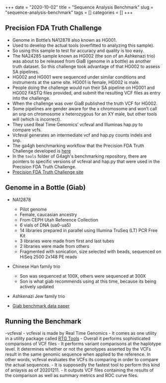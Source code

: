 +++ 
date = "2020-10-02"
title = "Sequence Analysis Benchmark"
slug = "sequence-analysis-benchmark" 
tags = []
categories = []
+++

## Precision FDA Truth Challenge

- Genome in Bottle’s NA12878 also known as HG001.
- Used to develop the actual tools (overfitted to analyzing this sample).
- So using this sample to test for accuracy and quality is too easy.
- The NA24285 sample known as HG002 (the son of an Ashkenazi trio) was about to be released from GiaB (genome in a bottle) as another truth dataset. So this challenge took advantage of that HG002 to assess SA pipelines.
- HG002 and HG001 were sequenced under similar conditions and instruments at the same site.
  HG001 is female, HG002 is male.
- People doing the challenge would run their SA pipeline on HG001 and HG002 FASTQ files provided, and submit the resulting VCF files as entry into the challenge.
- When the challenge was over GiaB published the truth VCF for HG002.
- Some pipelines are gender aware for the x chromosome and won’t call an snp on chromosome x heterozygous for an XY male, but other tools will (which is incorrect).
- They used Real Time Genomics’ vcfeval and Illuminas hap.py to compare vcfs.
- Vcfeval generates an intermediate vcf and hap.py counts indels and snp.
- The ga4gh benchmarking workflow that the Precision FDA Truth Challenge developed is [here](https://github.com/ga4gh/benchmarking-tools/tree/master/doc/ref-impl)
- In the `tools` folder of G4agh's benchmarking repository, there are pointers to specific versions of vcfeval and hap.py that were used in the Precision FDA Truth Challenge.
- [Precision FDA Truth Challenge site](https://precision.fda.gov/challenges/truth)

## Genome in a Bottle (Giab)

- NA12878

  - Pilot genome
  - Female, caucasian ancestry
  - From CEPH Utah Reference Collection
  - 6 vials of DNA (ua0-ua5)
  - 14 libraries prepared in parallel using Illumina TruSeq (LT) PCR Free Kit
  - 3 libraries were made from first and last tubes
  - 2 libraries were made from others
  - Fragmented with sonication, size selected with beads, sequenced on HiSeq 2500 2x148 PE reads

- Chinese Han family trio
  - Son was sequenced at 100X, others were sequenced at 300X
  - Son is what giab recommends using at this time, because its being actively updated
- Ashkenazi Jew family trio
- [Giab benchmark data paper](https://www.nature.com/articles/sdata201625)

## Running the Benchmark

-vcfeval - vcfeval is made by Real Time Genomics - It comes as one utility in a utility package called [RTG Tools](https://github.com/RealTimeGenomics/rtg-tools) - Overall it performs sophisticated comparisons of VCF files - It performs variant comparisons at the haplotype level. It determines whether or not the genotypes asserted by the VCFs result in the same genomic sequence when applied to the reference. In other words, vcfeval evaluates the VCFs its comparing in order to compare the actual sequences. - It is supposedly the fastest tool to perform this kind of anlaysis as of 20201211. - It outputs VCF files containing the results of the comparison as well as summary metrics and ROC curve files.
